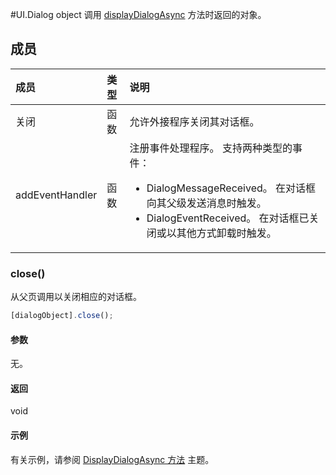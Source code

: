 #UI.Dialog object
调用 [displayDialogAsync](officeui.displaydialogasync.md) 方法时返回的对象。

## 成员
| 成员       | 类型   |说明|
|:---------------|:--------|:----------|
|关闭|函数|允许外接程序关闭其对话框。|
|addEventHandler|函数|注册事件处理程序。 支持两种类型的事件： <ul><li>DialogMessageReceived。 在对话框向其父级发送消息时触发。</li><li>DialogEventReceived。 在对话框已关闭或以其他方式卸载时触发。</li></ul> |


### close()
从父页调用以关闭相应的对话框。     
```js    
[dialogObject].close();    
``` 

#### 参数    
无。 

#### 返回    
void  


#### 示例
有关示例，请参阅 [DisplayDialogAsync 方法](officeui.displaydialogasync.md) 主题。
